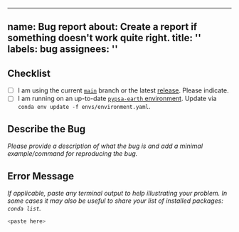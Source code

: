 <!--
SPDX-FileCopyrightText:  PyPSA-Earth and PyPSA-Eur Authors

SPDX-License-Identifier: GPL-3.0-or-later
-->

---
name: Bug report
about: Create a report if something doesn't work quite right.
title: ''
labels: bug
assignees: ''
---

<!-- Please do not post usage questions here. Ask them on the Q&A at the discussion tab on GitHub: https://github.com/pypsa-meets-earth/pypsa-earth/discussions/categories/q-a -->

## Checklist

- [ ] I am using the current [`main`](https://github.com/pypsa-meets-earth/pypsa-earth/tree/main) branch or the latest [release](https://github.com/pypsa-meets-earth/pypsa-earth/releases). Please indicate.
- [ ] I am running on an up-to-date [`pypsa-earth` environment](https://github.com/pypsa-meets-earth/pypsa-earth/blob/main/envs/environment.yaml). Update via `conda env update -f envs/environment.yaml`.

## Describe the Bug

*Please provide a description of what the bug is and add a minimal example/command for reproducing the bug.*

## Error Message

*If applicable, paste any terminal output to help illustrating your problem.*
*In some cases it may also be useful to share your list of installed packages: `conda list`.*

```bash
<paste here>
```

